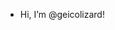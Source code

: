 - Hi, I’m @geicolizard!

<!---
geicolizard/geicolizard is a ✨ special ✨ repository because its `README.md` (this file) appears on your GitHub profile.
You can click the Preview link to take a look at your changes.
--->

